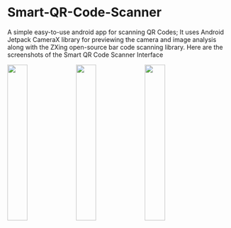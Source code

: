 # Smart-QR-Code-Scanner
A simple easy-to-use android app for scanning QR Codes;
It uses Android Jetpack CameraX library for previewing the camera and image analysis along with the ZXing open-source bar code scanning library.
Here are the screenshots of the Smart QR Code Scanner Interface

<img src="https://github.com/fahimrayhan/Smart-QR-Code-Scanner/blob/main/screenshot/ss1.png?" width="30%" height="30%"/>  <img src="https://github.com/fahimrayhan/Smart-QR-Code-Scanner/blob/main/screenshot/ss2.png?" width="30%" height="30%"/>  <img src="https://github.com/fahimrayhan/Smart-QR-Code-Scanner/blob/main/screenshot/ss3.png?" width="30%" height="30%"/>
